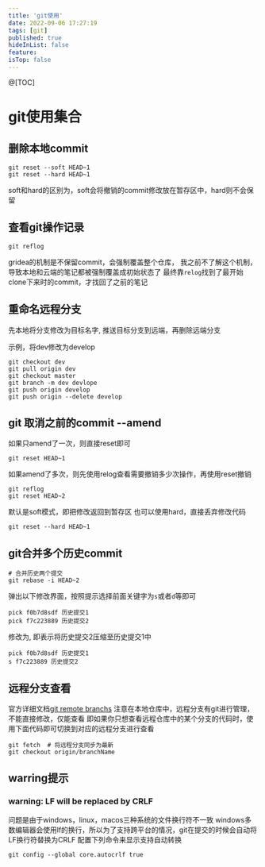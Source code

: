 ```yaml
---
title: 'git使用'
date: 2022-09-06 17:27:19
tags: [git]
published: true
hideInList: false
feature: 
isTop: false
---
```

@[TOC]

# git使用集合
## 删除本地commit
```
git reset --soft HEAD~1
git reset --hard HEAD~1
```

soft和hard的区别为，soft会将撤销的commit修改放在暂存区中，hard则不会保留 


## 查看git操作记录
```
git reflog
```
gridea的机制是不保留commit，会强制覆盖整个仓库，
我之前不了解这个机制，导致本地和云端的笔记都被强制覆盖成初始状态了
最终靠`relog`找到了最开始clone下来时的commit，才找回了之前的笔记


## 重命名远程分支
先本地将分支修改为目标名字, 推送目标分支到远端，再删除远端分支

示例，将dev修改为develop

```
git checkout dev
git pull origin dev
git checkout master
git branch -m dev devlope
git push origin develop
git push origin --delete develop
```

## git 取消之前的commit --amend
如果只amend了一次，则直接reset即可
```
git reset HEAD~1
```
如果amend了多次，则先使用relog查看需要撤销多少次操作，再使用reset撤销
```
git reflog
git reset HEAD~2
```
默认是soft模式，即把修改返回到暂存区
也可以使用hard，直接丢弃修改代码
```
git reset --hard HEAD~1
```

## git合并多个历史commit
```
# 合并历史两个提交
git rebase -i HEAD~2
```

弹出以下修改界面，按照提示选择前面关键字为`s`或者`d`等即可
```
pick f0b7d8sdf 历史提交1
pick f7c223889 历史提交2
```
修改为, 即表示将历史提交2压缩至历史提交1中
```
pick f0b7d8sdf 历史提交1
s f7c223889 历史提交2
```

## 远程分支查看
官方详细文档[git remote branchs](https://git-scm.com/book/en/v2/Git-Branching-Remote-Branches)
注意在本地仓库中，远程分支有git进行管理，不能直接修改，仅能查看
即如果你只想查看远程仓库中的某个分支的代码时，使用下面代码即可切换到对应的远程分支进行查看
```
git fetch  # 将远程分支同步为最新
git checkout origin/branchName
```

## warring提示

### warning: LF will be replaced by CRLF
问题是由于windows，linux，macos三种系统的文件换行符不一致
windows多数编辑器会使用lf的换行，所以为了支持跨平台的情况，git在提交的时候会自动将LF换行符替换为CRLF
配置下列命令来显示支持自动转换 
```
git config --global core.autocrlf true
```
